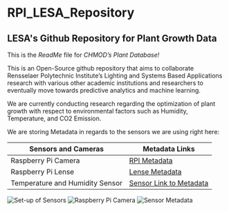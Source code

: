 # RPI_LESA_Repository
## LESA's Github Repository for Plant Growth Data


This is the *ReadMe* file for *CHMOD’s Plant Database!*

This is an Open-Source github repository that aims to collaborate Rensselaer Polytechnic Institute’s Lighting and Systems Based Applications research with various other academic institutions and researchers to eventually move towards predictive analytics and machine learning.

We are currently conducting research regarding the optimization of plant growth with respect to environmental factors such as Humidity, Temperature, and CO2 Emission. 

We are storing Metadata in regards to the sensors we are using right here:

Sensors and Cameras | Metadata Links
------------ | -------------
Raspberry Pi Camera | [RPI Metadata](https://static.raspberrypi.org/files/product-briefs/Raspberry_Pi_HQ_Camera_Product_Brief.pdf)
Raspberry Pi Lense | [Lense Metadata](https://cdn-shop.adafruit.com/product-files/4563/4563-datasheet.pdf)
Temperature and Humidity Sensor  |  [Sensor Link to Metadata](https://www.adafruit.com/product/4867)


![Set-up of Sensors](https://i.imgur.com/epB4Be8.jpg)
![Raspberry Pi Camera](https://i.imgur.com/aXhDS9o.jpg)
![Sensor Metadata](https://i.imgur.com/7441YCg.jpg)